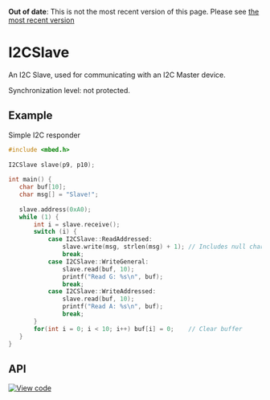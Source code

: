<span class="warnings">**Out of date**: This is not the most recent version of this page. Please see [the most recent version](https://os.mbed.com/docs/latest/reference/i2cslave.html)</span>
# I2CSlave

An I2C Slave, used for communicating with an I2C Master device.

Synchronization level: not protected.

## Example

Simple I2C responder

```c++
#include <mbed.h>
 
I2CSlave slave(p9, p10);
 
int main() {
   char buf[10];
   char msg[] = "Slave!";
 
   slave.address(0xA0);
   while (1) {
       int i = slave.receive();
       switch (i) {
           case I2CSlave::ReadAddressed:
               slave.write(msg, strlen(msg) + 1); // Includes null char
               break;
           case I2CSlave::WriteGeneral:
               slave.read(buf, 10);
               printf("Read G: %s\n", buf);
               break;
           case I2CSlave::WriteAddressed:
               slave.read(buf, 10);
               printf("Read A: %s\n", buf);
               break;
       }
       for(int i = 0; i < 10; i++) buf[i] = 0;    // Clear buffer
   }
}
```

## API


[![View code](https://www.mbed.com/embed/?type=library)](https://docs.mbed.com/docs/mbed-os-api/en/mbed-os-5.1.0/api/I2CSlave_8h_source.html)
